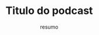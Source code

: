 ---
layout: post
title: "Titulo do podcast"
pubDate: 2019-11-03 08:30
categories: disclaimer, fronteiracast, dnauffs ou noticias  
image: imagem episodio
number_ep: 0
permalink: /0
mp3_permalink: link mp3
mp3_size: tamanho MB
mp3_duration: "duração 00:00"
mp3_length: 
participants: participantes
subtitle: resumo
description: 'descrição completa'
---